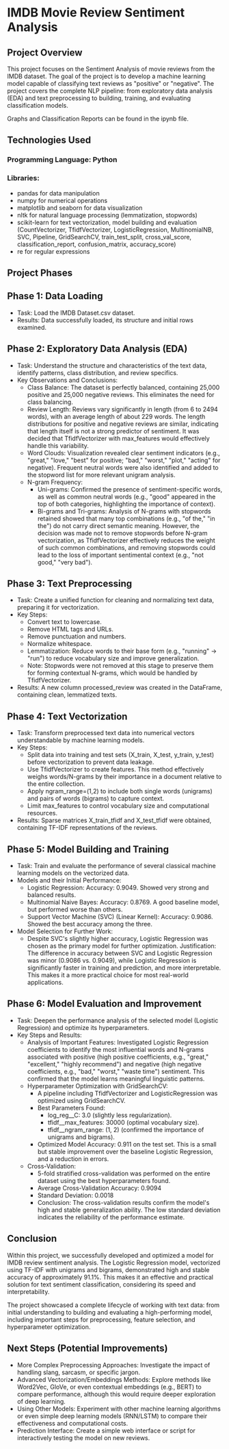 # IMDB Movie Review Sentiment Analysis

## Project Overview
This project focuses on the Sentiment Analysis of movie reviews from the IMDB dataset. The goal of the project is to develop a machine learning model capable of classifying text reviews as "positive" or "negative". The project covers the complete NLP pipeline: from exploratory data analysis (EDA) and text preprocessing to building, training, and evaluating classification models.

Graphs and Classification Reports can be found in the ipynb file.

## Technologies Used
### Programming Language: Python

### Libraries:

* pandas for data manipulation
* numpy for numerical operations
* matplotlib and seaborn for data visualization
* nltk for natural language processing (lemmatization, stopwords)
* scikit-learn for text vectorization, model building and evaluation (CountVectorizer, TfidfVectorizer, LogisticRegression, MultinomialNB, SVC, Pipeline, GridSearchCV, train_test_split, cross_val_score, classification_report, confusion_matrix, accuracy_score)
* re for regular expressions

## Project Phases

## Phase 1: Data Loading

* Task: Load the IMDB Dataset.csv dataset.
* Results: Data successfully loaded, its structure and initial rows examined.

## Phase 2: Exploratory Data Analysis (EDA)

* Task: Understand the structure and characteristics of the text data, identify patterns, class distribution, and review specifics.
* Key Observations and Conclusions:
  * Class Balance: The dataset is perfectly balanced, containing 25,000 positive and 25,000 negative reviews. This eliminates the need for class balancing.
  * Review Length: Reviews vary significantly in length (from 6 to 2494 words), with an average length of about 229 words. The length distributions for positive and negative reviews are similar, indicating that length itself is not a strong predictor of sentiment. It was decided that TfidfVectorizer with max_features would effectively handle this variability.
  * Word Clouds: Visualization revealed clear sentiment indicators (e.g., "great," "love," "best" for positive; "bad," "worst," "plot," "acting" for negative). Frequent neutral words were also identified and added to the stopword list for more relevant unigram analysis.
  * N-gram Frequency:
    * Uni-grams: Confirmed the presence of sentiment-specific words, as well as common neutral words (e.g., "good" appeared in the top of both categories, highlighting the importance of context).
    * Bi-grams and Tri-grams: Analysis of N-grams with stopwords retained showed that many top combinations (e.g., "of the," "in the") do not carry direct semantic meaning. However, the decision was made not to remove stopwords before N-gram vectorization, as TfidfVectorizer effectively reduces the weight of such common combinations, and removing stopwords could lead to the loss of important sentimental context (e.g., "not good," "very bad").

## Phase 3: Text Preprocessing

* Task: Create a unified function for cleaning and normalizing text data, preparing it for vectorization.
* Key Steps:
  * Convert text to lowercase.
  * Remove HTML tags and URLs.
  * Remove punctuation and numbers.
  * Normalize whitespace.
  * Lemmatization: Reduce words to their base form (e.g., "running" -> "run") to reduce vocabulary size and improve generalization.
  * Note: Stopwords were not removed at this stage to preserve them for forming contextual N-grams, which would be handled by TfidfVectorizer.
* Results: A new column processed_review was created in the DataFrame, containing clean, lemmatized texts.

## Phase 4: Text Vectorization

* Task: Transform preprocessed text data into numerical vectors understandable by machine learning models.
* Key Steps:
  * Split data into training and test sets (X_train, X_test, y_train, y_test) before vectorization to prevent data leakage.
  * Use TfidfVectorizer to create features. This method effectively weighs words/N-grams by their importance in a document relative to the entire collection.
  * Apply ngram_range=(1,2) to include both single words (unigrams) and pairs of words (bigrams) to capture context.
  * Limit max_features to control vocabulary size and computational resources.
* Results: Sparse matrices X_train_tfidf and X_test_tfidf were obtained, containing TF-IDF representations of the reviews.

## Phase 5: Model Building and Training

* Task: Train and evaluate the performance of several classical machine learning models on the vectorized data.
* Models and their Initial Performance:
  * Logistic Regression: Accuracy: 0.9049. Showed very strong and balanced results.
  * Multinomial Naive Bayes: Accuracy: 0.8769. A good baseline model, but performed worse than others.
  * Support Vector Machine (SVC) (Linear Kernel): Accuracy: 0.9086. Showed the best accuracy among the three.
* Model Selection for Further Work:
  * Despite SVC's slightly higher accuracy, Logistic Regression was chosen as the primary model for further optimization. Justification: The difference in accuracy between SVC and Logistic Regression was minor (0.9086 vs. 0.9049), while Logistic Regression is significantly faster in training and prediction, and more interpretable. This makes it a more practical choice for most real-world applications.

## Phase 6: Model Evaluation and Improvement

* Task: Deepen the performance analysis of the selected model (Logistic Regression) and optimize its hyperparameters.
* Key Steps and Results:
  * Analysis of Important Features: Investigated Logistic Regression coefficients to identify the most influential words and N-grams associated with positive (high positive coefficients, e.g., "great," "excellent," "highly recommend") and negative (high negative coefficients, e.g., "bad," "worst," "waste time") sentiment. This confirmed that the model learns meaningful linguistic patterns.
  * Hyperparameter Optimization with GridSearchCV:
    * A pipeline including TfidfVectorizer and LogisticRegression was optimized using GridSearchCV.
    * Best Parameters Found:
      * log_reg__C: 3.0 (slightly less regularization).
      * tfidf__max_features: 30000 (optimal vocabulary size).
      * tfidf__ngram_range: (1, 2) (confirmed the importance of unigrams and bigrams).
    * Optimized Model Accuracy: 0.911 on the test set. This is a small but stable improvement over the baseline Logistic Regression, and a reduction in errors.
  * Cross-Validation:
    * 5-fold stratified cross-validation was performed on the entire dataset using the best hyperparameters found.
    * Average Cross-Validation Accuracy: 0.9094
    * Standard Deviation: 0.0018
    * Conclusion: The cross-validation results confirm the model's high and stable generalization ability. The low standard deviation indicates the reliability of the performance estimate.


## Conclusion

Within this project, we successfully developed and optimized a model for IMDB review sentiment analysis. The Logistic Regression model, vectorized using TF-IDF with unigrams and bigrams, demonstrated high and stable accuracy of approximately 91.1%. This makes it an effective and practical solution for text sentiment classification, considering its speed and interpretability.

The project showcased a complete lifecycle of working with text data: from initial understanding to building and evaluating a high-performing model, including important steps for preprocessing, feature selection, and hyperparameter optimization.

## Next Steps (Potential Improvements)

* More Complex Preprocessing Approaches: Investigate the impact of handling slang, sarcasm, or specific jargon.
* Advanced Vectorization/Embeddings Methods: Explore methods like Word2Vec, GloVe, or even contextual embeddings (e.g., BERT) to compare performance, although this would require deeper exploration of deep learning.
* Using Other Models: Experiment with other machine learning algorithms or even simple deep learning models (RNN/LSTM) to compare their effectiveness and computational costs.
* Prediction Interface: Create a simple web interface or script for interactively testing the model on new reviews.
